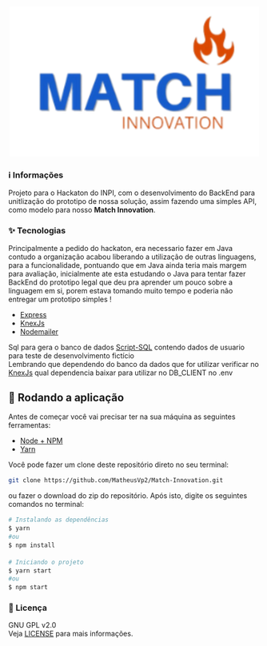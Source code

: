 <div align="center">
  <img src="./svg/match-logo.svg" alt="estique.se"/>
</div>

### :information_source: Informações
Projeto para o Hackaton do INPI, com o desenvolvimento do BackEnd para unitlização do prototipo de nossa solução, assim fazendo uma simples API, como modelo para nosso <b>Match Innovation</b>.

### ✨ Tecnologias
Principalmente a pedido do hackaton, era necessario fazer em Java contudo a organização acabou liberando a utilização de outras linguagens, para a funcionalidade, pontuando que em Java ainda teria mais margem para avaliação, inicialmente ate esta estudando o Java para tentar fazer BackEnd do prototipo legal que deu pra aprender um pouco sobre a linguagem em si, porem estava tomando muito tempo e poderia não entregar um prototipo simples !

- [Express](https://expressjs.com/pt-br/)
- [KnexJs](http://knexjs.org/)
- [Nodemailer](https://nodemailer.com/about/)

Sql para gera o banco de dados [Script-SQL](./database.sql) contendo dados de usuario para teste de desenvolvimento fictício <br>
Lembrando que dependendo do banco da dados que for utilizar verificar no [KnexJs](http://knexjs.org/) qual dependencia baixar para utilizar no DB_CLIENT no .env

## 🎲 Rodando a aplicação

Antes de começar você vai precisar ter na sua máquina as seguintes ferramentas:

* [Node + NPM](https://nodejs.org/)
* [Yarn](https://yarnpkg.com/)

Você pode fazer um clone deste repositório direto no seu terminal:

```sh
git clone https://github.com/MatheusVp2/Match-Innovation.git
```
ou fazer o download do zip do repositório.
Após isto, digite os seguintes comandos no terminal:

```sh
# Instalando as dependências
$ yarn
#ou
$ npm install

# Iniciando o projeto
$ yarn start
#ou
$ npm start
```


### 📝 Licença

GNU GPL v2.0 <br>
Veja [LICENSE](./LICENSE) para mais informações.

